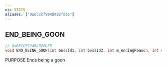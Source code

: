 ```yaml
---
ns: STATS
aliases: ["0x6bccf9948492fd85"]
---
```

## END_BEING_GOON

```c
// 0x6BCCF9948492FD85
void END_BEING_GOON(int bossId1, int bossId2, int m_endingReason, int rpBonus, int time);
```

PURPOSE Ends being a goon

